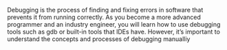 Debugging is the process of finding and fixing errors in software that prevents it from running correctly. 
As you become a more advanced programmer and an industry engineer, 
you will learn how to use debugging tools such as gdb or built-in tools that IDEs have. 
However, it’s important to understand the concepts and processes of debugging manualliy
